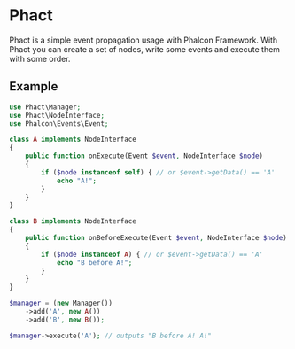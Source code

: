 # Phact

Phact is a simple event propagation usage with Phalcon Framework. With Phact you can create a set of nodes, write some events and execute them with some order.

## Example

```php
use Phact\Manager;
use Phact\NodeInterface;
use Phalcon\Events\Event;

class A implements NodeInterface
{
    public function onExecute(Event $event, NodeInterface $node)
    {
        if ($node instanceof self) { // or $event->getData() == 'A'
            echo "A!";
        }
    }
}

class B implements NodeInterface
{
    public function onBeforeExecute(Event $event, NodeInterface $node)
    {
        if ($node instanceof A) { // or $event->getData() == 'A'
            echo "B before A!";
        }
    }
}

$manager = (new Manager())
    ->add('A', new A())
    ->add('B', new B());

$manager->execute('A'); // outputs "B before A! A!"
```
